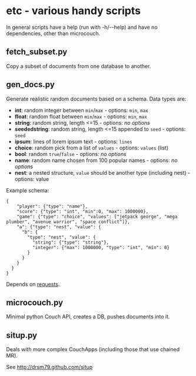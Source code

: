 # etc - various handy scripts

In general scripts have a help (run with -h/--help) and have no dependencies, other than microcouch.

## fetch\_subset.py

Copy a subset of documents from one database to another.


## gen\_docs.py

Generate realistic random documents based on a schema. Data types are:

 * **int**: random integer between `min`/`max` - options: `min`, `max`
 * **float**: random float between `min`/`max` - options: `min`, `max`
 * **string**: random string, length <=15 - options: *no options*
 * **seededstring**: random string, length <=15 appended to `seed` - options: `seed`
 * **ipsum**: lines of lorem ipsum text - options: `lines`
 * **choice**: random pick from a list of `values` - options: `values` (list)
 * **bool**: random `true`/`false` - options: *no options*
 * **name**: random name chosen from 100 popular names - options: *no options*
 * **nest**: a nested structure, `value` should be another type (including nest) - options: value

Example schema:

    {
        "player": {"type": "name"},
        "score": {"type": "int", "min":0, "max": 1000000},
        "game": {"type": "choice", "values": ["jetpack george", "mega plumber", "avenue warrior", "space conflict"]},
        "a": {"type": "nest", "value": {
          "b": {
            "type": "nest", "value": {
              "string": {"type": "string"},
              "integer": {"max": 1000000, "type": "int", "min": 0}
            }
          }
        }
      }
    }

Depends on [requests](http://docs.python-requests.org/).

## microcouch.py

Minimal python Couch API, creates a DB, pushes documents into it.


## situp.py

Deals with more complex CouchApps (including those that use chained MR).

See http://drsm79.github.com/situp
